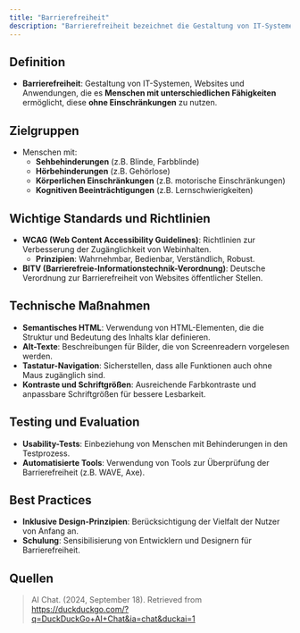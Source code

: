 ```yaml
---
title: "Barrierefreiheit"
description: "Barrierefreiheit bezeichnet die Gestaltung von IT-Systemen, die es Menschen mit unterschiedlichen Fähigkeiten ermöglicht, diese ohne Einschränkungen zu nutzen. Zielgruppen sind Menschen mit Seh-, Hör-, körperlichen oder kognitiven Beeinträchtigungen. Wichtige Standards sind WCAG und BITV. Technische Maßnahmen umfassen semantisches HTML und Alt-Texte."
---
```


## Definition
- **Barrierefreiheit**: Gestaltung von IT-Systemen, Websites und Anwendungen, die es **Menschen mit unterschiedlichen Fähigkeiten** ermöglicht, diese **ohne Einschränkungen** zu nutzen.

## Zielgruppen
- Menschen mit:
  - **Sehbehinderungen** (z.B. Blinde, Farbblinde)
  - **Hörbehinderungen** (z.B. Gehörlose)
  - **Körperlichen Einschränkungen** (z.B. motorische Einschränkungen)
  - **Kognitiven Beeinträchtigungen** (z.B. Lernschwierigkeiten)

## Wichtige Standards und Richtlinien
- **WCAG (Web Content Accessibility Guidelines)**: Richtlinien zur Verbesserung der Zugänglichkeit von Webinhalten.
  - **Prinzipien**: Wahrnehmbar, Bedienbar, Verständlich, Robust.
- **BITV (Barrierefreie-Informationstechnik-Verordnung)**: Deutsche Verordnung zur Barrierefreiheit von Websites öffentlicher Stellen.

## Technische Maßnahmen
- **Semantisches HTML**: Verwendung von HTML-Elementen, die die Struktur und Bedeutung des Inhalts klar definieren.
- **Alt-Texte**: Beschreibungen für Bilder, die von Screenreadern vorgelesen werden.
- **Tastatur-Navigation**: Sicherstellen, dass alle Funktionen auch ohne Maus zugänglich sind.
- **Kontraste und Schriftgrößen**: Ausreichende Farbkontraste und anpassbare Schriftgrößen für bessere Lesbarkeit.

## Testing und Evaluation
- **Usability-Tests**: Einbeziehung von Menschen mit Behinderungen in den Testprozess.
- **Automatisierte Tools**: Verwendung von Tools zur Überprüfung der Barrierefreiheit (z.B. WAVE, Axe).

## Best Practices
- **Inklusive Design-Prinzipien**: Berücksichtigung der Vielfalt der Nutzer von Anfang an.
- **Schulung**: Sensibilisierung von Entwicklern und Designern für Barrierefreiheit.

## Quellen

> AI Chat. (2024, September 18). Retrieved from https://duckduckgo.com/?q=DuckDuckGo+AI+Chat&ia=chat&duckai=1